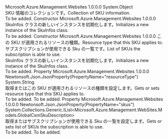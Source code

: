 <Type Name="SkuInfos" FullName="Microsoft.Azure.Management.WebSites.Models.SkuInfos">
  <TypeSignature Language="C#" Value="public class SkuInfos" />
  <TypeSignature Language="ILAsm" Value=".class public auto ansi beforefieldinit SkuInfos extends System.Object" />
  <TypeSignature Language="DocId" Value="T:Microsoft.Azure.Management.WebSites.Models.SkuInfos" />
  <TypeSignature Language="VB.NET" Value="Public Class SkuInfos" />
  <TypeSignature Language="F#" Value="type SkuInfos = class" />
  <AssemblyInfo>
    <AssemblyName>Microsoft.Azure.Management.Websites</AssemblyName>
    <AssemblyVersion>1.0.0.0</AssemblyVersion>
  </AssemblyInfo>
  <Base>
    <BaseTypeName>System.Object</BaseTypeName>
  </Base>
  <Interfaces />
  <Docs>
    <summary>
            <span data-ttu-id="69d35-101">SKU 情報のコレクションです。</span><span class="sxs-lookup"><span data-stu-id="69d35-101">Collection of SKU information.</span></span>
            </summary>
    <remarks>To be added.</remarks>
  </Docs>
  <Members>
    <Member MemberName=".ctor">
      <MemberSignature Language="C#" Value="public SkuInfos ();" />
      <MemberSignature Language="ILAsm" Value=".method public hidebysig specialname rtspecialname instance void .ctor() cil managed" />
      <MemberSignature Language="DocId" Value="M:Microsoft.Azure.Management.WebSites.Models.SkuInfos.#ctor" />
      <MemberSignature Language="VB.NET" Value="Public Sub New ()" />
      <MemberType>Constructor</MemberType>
      <AssemblyInfo>
        <AssemblyName>Microsoft.Azure.Management.Websites</AssemblyName>
        <AssemblyVersion>1.0.0.0</AssemblyVersion>
      </AssemblyInfo>
      <Parameters />
      <Docs>
        <summary>
            <span data-ttu-id="69d35-102">SkuInfos クラスの新しいインスタンスを初期化します。</span><span class="sxs-lookup"><span data-stu-id="69d35-102">Initializes a new instance of the SkuInfos class.</span></span>
            </summary>
        <remarks>To be added.</remarks>
      </Docs>
    </Member>
    <Member MemberName=".ctor">
      <MemberSignature Language="C#" Value="public SkuInfos (string resourceType = null, System.Collections.Generic.IList&lt;Microsoft.Azure.Management.WebSites.Models.GlobalCsmSkuDescription&gt; skus = null);" />
      <MemberSignature Language="ILAsm" Value=".method public hidebysig specialname rtspecialname instance void .ctor(string resourceType, class System.Collections.Generic.IList`1&lt;class Microsoft.Azure.Management.WebSites.Models.GlobalCsmSkuDescription&gt; skus) cil managed" />
      <MemberSignature Language="DocId" Value="M:Microsoft.Azure.Management.WebSites.Models.SkuInfos.#ctor(System.String,System.Collections.Generic.IList{Microsoft.Azure.Management.WebSites.Models.GlobalCsmSkuDescription})" />
      <MemberSignature Language="VB.NET" Value="Public Sub New (Optional resourceType As String = null, Optional skus As IList(Of GlobalCsmSkuDescription) = null)" />
      <MemberSignature Language="F#" Value="new Microsoft.Azure.Management.WebSites.Models.SkuInfos : string * System.Collections.Generic.IList&lt;Microsoft.Azure.Management.WebSites.Models.GlobalCsmSkuDescription&gt; -&gt; Microsoft.Azure.Management.WebSites.Models.SkuInfos" Usage="new Microsoft.Azure.Management.WebSites.Models.SkuInfos (resourceType, skus)" />
      <MemberType>Constructor</MemberType>
      <AssemblyInfo>
        <AssemblyName>Microsoft.Azure.Management.Websites</AssemblyName>
        <AssemblyVersion>1.0.0.0</AssemblyVersion>
      </AssemblyInfo>
      <Parameters>
        <Parameter Name="resourceType" Type="System.String" />
        <Parameter Name="skus" Type="System.Collections.Generic.IList&lt;Microsoft.Azure.Management.WebSites.Models.GlobalCsmSkuDescription&gt;" />
      </Parameters>
      <Docs>
        <param name="resourceType"><span data-ttu-id="69d35-103">この SKU が適用されるリソースの種類。</span><span class="sxs-lookup"><span data-stu-id="69d35-103">Resource type that this SKU applies to.</span></span></param>
        <param name="skus"><span data-ttu-id="69d35-104">サブスクリプションが使用できる Sku の一覧です。</span><span class="sxs-lookup"><span data-stu-id="69d35-104">List of SKUs the subscription is able to use.</span></span></param>
        <summary>
            <span data-ttu-id="69d35-105">SkuInfos クラスの新しいインスタンスを初期化します。</span><span class="sxs-lookup"><span data-stu-id="69d35-105">Initializes a new instance of the SkuInfos class.</span></span>
            </summary>
        <remarks>To be added.</remarks>
      </Docs>
    </Member>
    <Member MemberName="ResourceType">
      <MemberSignature Language="C#" Value="public string ResourceType { get; set; }" />
      <MemberSignature Language="ILAsm" Value=".property instance string ResourceType" />
      <MemberSignature Language="DocId" Value="P:Microsoft.Azure.Management.WebSites.Models.SkuInfos.ResourceType" />
      <MemberSignature Language="VB.NET" Value="Public Property ResourceType As String" />
      <MemberSignature Language="F#" Value="member this.ResourceType : string with get, set" Usage="Microsoft.Azure.Management.WebSites.Models.SkuInfos.ResourceType" />
      <MemberType>Property</MemberType>
      <AssemblyInfo>
        <AssemblyName>Microsoft.Azure.Management.Websites</AssemblyName>
        <AssemblyVersion>1.0.0.0</AssemblyVersion>
      </AssemblyInfo>
      <Attributes>
        <Attribute>
          <AttributeName>Newtonsoft.Json.JsonProperty(PropertyName="resourceType")</AttributeName>
        </Attribute>
      </Attributes>
      <ReturnValue>
        <ReturnType>System.String</ReturnType>
      </ReturnValue>
      <Docs>
        <summary>
            <span data-ttu-id="69d35-106">取得またはこの SKU が適用されるリソースの種類を設定します。</span><span class="sxs-lookup"><span data-stu-id="69d35-106">Gets or sets resource type that this SKU applies to.</span></span>
            </summary>
        <value>To be added.</value>
        <remarks>To be added.</remarks>
      </Docs>
    </Member>
    <Member MemberName="Skus">
      <MemberSignature Language="C#" Value="public System.Collections.Generic.IList&lt;Microsoft.Azure.Management.WebSites.Models.GlobalCsmSkuDescription&gt; Skus { get; set; }" />
      <MemberSignature Language="ILAsm" Value=".property instance class System.Collections.Generic.IList`1&lt;class Microsoft.Azure.Management.WebSites.Models.GlobalCsmSkuDescription&gt; Skus" />
      <MemberSignature Language="DocId" Value="P:Microsoft.Azure.Management.WebSites.Models.SkuInfos.Skus" />
      <MemberSignature Language="VB.NET" Value="Public Property Skus As IList(Of GlobalCsmSkuDescription)" />
      <MemberSignature Language="F#" Value="member this.Skus : System.Collections.Generic.IList&lt;Microsoft.Azure.Management.WebSites.Models.GlobalCsmSkuDescription&gt; with get, set" Usage="Microsoft.Azure.Management.WebSites.Models.SkuInfos.Skus" />
      <MemberType>Property</MemberType>
      <AssemblyInfo>
        <AssemblyName>Microsoft.Azure.Management.Websites</AssemblyName>
        <AssemblyVersion>1.0.0.0</AssemblyVersion>
      </AssemblyInfo>
      <Attributes>
        <Attribute>
          <AttributeName>Newtonsoft.Json.JsonProperty(PropertyName="skus")</AttributeName>
        </Attribute>
      </Attributes>
      <ReturnValue>
        <ReturnType>System.Collections.Generic.IList&lt;Microsoft.Azure.Management.WebSites.Models.GlobalCsmSkuDescription&gt;</ReturnType>
      </ReturnValue>
      <Docs>
        <summary>
            <span data-ttu-id="69d35-107">取得またはサブスクリプションが使用できる Sku の一覧を設定します。</span><span class="sxs-lookup"><span data-stu-id="69d35-107">Gets or sets list of SKUs the subscription is able to use.</span></span>
            </summary>
        <value>To be added.</value>
        <remarks>To be added.</remarks>
      </Docs>
    </Member>
  </Members>
</Type>